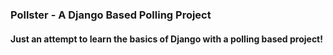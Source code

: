 ### Pollster - A Django Based Polling Project
#### Just an attempt to learn the basics of Django with a polling based project!
